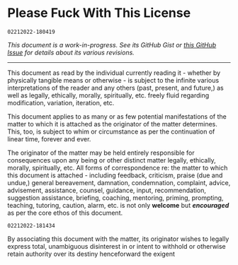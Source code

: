 # Please Fuck With This License

`02212022-180419`

*This document is a work-in-progress. See its GitHub Gist or [this GitHub Issue](https://github.com/extratone/bilge/issues/142) for details about its various revisions.*

---

This document as read by the individual currently reading it - whether by physically tangible means or otherwise - is subject to the infinite various interpretations of the reader and any others (past, present, and future,) as well as legally, ethically, morally, spiritually, etc. freely fluid regarding modification, variation, iteration, etc. 

This document applies to as many or as few potential manifestations of the matter to which it is attached as the originator of the matter determines. This, too, is subject to whim or circumstance as per the continuation of linear time, forever and ever.

The originator of the matter may be held entirely responsible for consequences upon any being or other distinct matter legally, ethically, morally, spiritually, etc. All forms of correspondence re: the matter to which this document is attached - including feedback, criticism, praise (due and undue,) general bereavement, damnation, condemnation, complaint, advice, advisement, assistance, counsel, guidance, input, recommendation, suggestion assistance, briefing, coaching, mentoring, priming, prompting, teaching, tutoring, caution, alarm, etc. is not only **welcome** but ***encouraged*** as per the core ethos of this document.

`02212022-181434`

By associating this document with the matter, its originator wishes to legally express total, unambiguous disinterest in or intent to withhold or otherwise retain authority over its destiny henceforward the exigent 